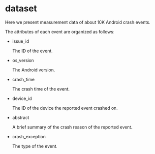 # dataset
Here we present measurement data of about 10K Android crash events.

The attributes of each event are organized as follows:

* issue_id

  The ID of the event.

* os_version

  The Android version.

* crash_time

   The crash time of the event.

* device_id

  The ID of the device the reported event crashed on.

* abstract

  A brief summary of the crash reason of the reported event.

* crash_exception

  The type of the event.
